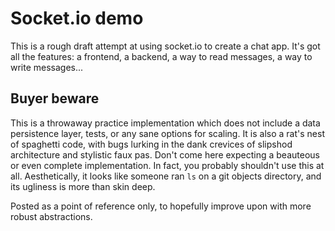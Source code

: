 # Socket.io demo

This is a rough draft attempt at using socket.io to create a chat app. It's got all the features: a frontend, a backend, a way to read messages, a way to write messages...

## Buyer beware

This is a throwaway practice implementation which does not include a data persistence layer, tests, or any sane options for scaling. It is also a rat's nest of spaghetti code, with bugs lurking in the dank crevices of slipshod architecture and stylistic faux pas. Don't come here expecting a beauteous or even complete implementation. In fact, you probably shouldn't use this at all. Aesthetically, it looks like someone ran `ls` on a git objects directory, and its ugliness is more than skin deep.

Posted as a point of reference only, to hopefully improve upon with more robust abstractions.
